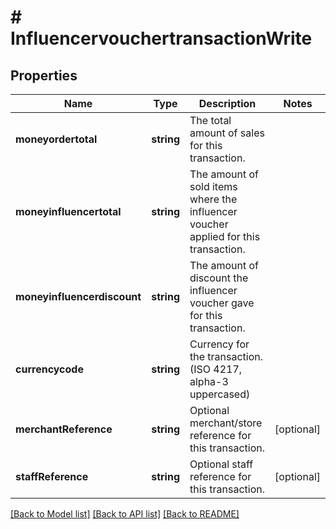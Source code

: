 # # InfluencervouchertransactionWrite

## Properties

Name | Type | Description | Notes
------------ | ------------- | ------------- | -------------
**moneyordertotal** | **string** | The total amount of sales for this transaction. |
**moneyinfluencertotal** | **string** | The amount of sold items where the influencer voucher applied for this transaction. |
**moneyinfluencerdiscount** | **string** | The amount of discount the influencer voucher gave for this transaction. |
**currencycode** | **string** | Currency for the transaction. (ISO 4217, alpha-3 uppercased) |
**merchantReference** | **string** | Optional merchant/store reference for this transaction. | [optional]
**staffReference** | **string** | Optional staff reference for this transaction. | [optional]

[[Back to Model list]](../../README.md#models) [[Back to API list]](../../README.md#endpoints) [[Back to README]](../../README.md)
